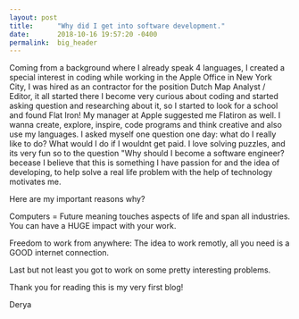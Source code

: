 ```yaml
---
layout: post
title:      "Why did I get into software development."
date:       2018-10-16 19:57:20 -0400
permalink:  big_header
---
```


Coming from a background where I already speak 4 languages, I created a special interest in coding while working in the  Apple Office in New York City, I was hired as an contractor for the position Dutch Map Analyst / Editor, it all started there I become very curious about coding and started asking question and researching about it, so I started to look for a school and found Flat Iron! My manager at Apple suggested me Flatiron as well. I wanna create, explore, inspire, code programs and think creative and also use my languages. I asked myself one question one day: what do I really like to do? What would I do if I wouldnt get paid. I love solving puzzles, and its very fun so to the question "Why should I become a software engineer? becease I believe that this is something I have passion for and the idea of developing, to help solve a real life problem with the help of technology motivates me. [](http://)

Here are my important reasons why?

Computers = Future meaning touches aspects of life and span all industries. You can have a HUGE impact with your work. 

Freedom to work from anywhere: The idea to work remotly, all you need is a GOOD internet connection. 

Last but not least you got to work on some pretty interesting problems. 

Thank you for reading this is my very first blog! 

Derya 


